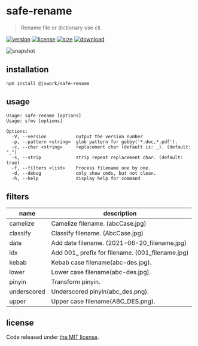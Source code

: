 # safe-rename
> Rename file or dictionary use cli.

[![version][version-image]][version-url]
[![license][license-image]][license-url]
[![size][size-image]][size-url]
[![download][download-image]][download-url]

![snapshot](https://tva1.sinaimg.cn/large/008i3skNgy1grp3gf61wqj30v80f843g.jpg)

## installation
```shell
npm install @jswork/safe-rename
```

## usage
~~~
Usage: safe-rename [options]
Usage: sfmv [options]

Options:
  -V, --version           output the version number
  -p, --pattern <string>  glob pattern for gobby('*.doc,*.pdf').
  -c, --char <string>     replacement char (default is: _). (default: "_")
  -s, --strip             strip repeat replacement char. (default: true)
  -f, --filters <list>    Process filename one by one.
  -d, --debug             only show cmds, but not clean.
  -h, --help              display help for command
~~~

## filters
| name        | description                                      |
| ----------- | ------------------------------------------------ |
| camelize    | Camelize filename. (abcCase.jpg)                 |
| classify    | Classify filename. (AbcCase.jpg)                 |
| date        | Add date filename. (2021-06-20_filename.jpg)     |
| idx         | Add 001_ prefix for filename. (001_filename.jpg) |
| kebab       | Kebab case filename(abc-des.jpg).                |
| lower       | Lower case filename(abc-des.jpg).                |
| pinyin      | Transform pinyin.                                |
| underscored | Underscored pinyin(abc_des.png).                 |
| upper       | Upper case filename(ABC_DES.png).                |

## license
Code released under [the MIT license](https://github.com/afeiship/safe-rename/blob/master/LICENSE.txt).

[version-image]: https://img.shields.io/npm/v/@jswork/safe-rename
[version-url]: https://npmjs.org/package/@jswork/safe-rename

[license-image]: https://img.shields.io/npm/l/@jswork/safe-rename
[license-url]: https://github.com/afeiship/safe-rename/blob/master/LICENSE.txt

[size-image]: https://img.shields.io/bundlephobia/minzip/@jswork/safe-rename
[size-url]: https://github.com/afeiship/safe-rename/blob/master/dist/safe-rename.min.js

[download-image]: https://img.shields.io/npm/dm/@jswork/safe-rename
[download-url]: https://www.npmjs.com/package/@jswork/safe-rename
